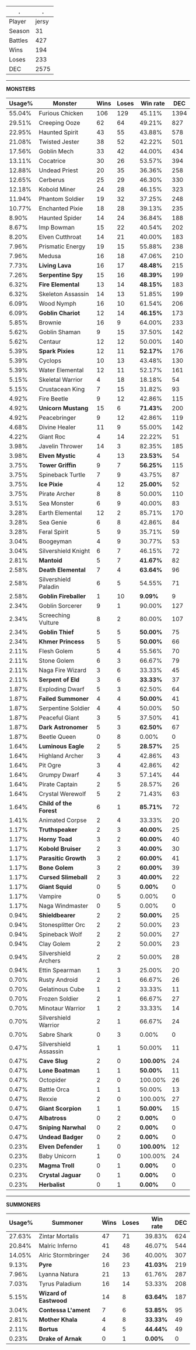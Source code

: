 .|.
|-|-
Player|jersy
Season|31
Battles|427
Wins|194
Loses|233
DEC|2575

---
**MONSTERS**

Usage%|Monster|Wins|Loses|Win rate|DEC|
-|-|-|-|-|-|
55.04%|Furious Chicken|106|129|45.11%|1394|
29.51%|Creeping Ooze|62|64|49.21%|827|
22.95%|Haunted Spirit|43|55|43.88%|578|
21.08%|Twisted Jester|38|52|42.22%|501|
17.56%|Goblin Mech|33|42|44.00%|434|
13.11%|Cocatrice|30|26|53.57%|394|
12.88%|Undead Priest|20|35|36.36%|258|
12.65%|Cerberus|25|29|46.30%|330|
12.18%|Kobold Miner|24|28|46.15%|323|
11.94%|Phantom Soldier|19|32|37.25%|248|
10.77%|Enchanted Pixie|18|28|39.13%|235|
8.90%|Haunted Spider|14|24|36.84%|188|
8.67%|Imp Bowman|15|22|40.54%|202|
8.20%|Elven Cutthroat|14|21|40.00%|183|
7.96%|Prismatic Energy|19|15|55.88%|238|
7.96%|Medusa|16|18|47.06%|210|
7.73%|**Living Lava**|16|17|**48.48%**|215|
7.26%|**Serpentine Spy**|15|16|**48.39%**|199|
6.32%|**Fire Elemental**|13|14|**48.15%**|183|
6.32%|Skeleton Assassin|14|13|51.85%|199|
6.09%|Wood Nymph|16|10|61.54%|206|
6.09%|**Goblin Chariot**|12|14|**46.15%**|173|
5.85%|Brownie|16|9|64.00%|233|
5.62%|Goblin Shaman|9|15|37.50%|142|
5.62%|Centaur|12|12|50.00%|140|
5.39%|**Spark Pixies**|12|11|**52.17%**|176|
5.39%|Cyclops|10|13|43.48%|130|
5.39%|Water Elemental|12|11|52.17%|161|
5.15%|Skeletal Warrior|4|18|18.18%|54|
5.15%|Crustacean King|7|15|31.82%|93|
4.92%|Fire Beetle|9|12|42.86%|115|
4.92%|**Unicorn Mustang**|15|6|**71.43%**|200|
4.92%|Peacebringer|9|12|42.86%|119|
4.68%|Divine Healer|11|9|55.00%|142|
4.22%|Giant Roc|4|14|22.22%|51|
3.98%|Javelin Thrower|14|3|82.35%|185|
3.98%|**Elven Mystic**|4|13|**23.53%**|54|
3.75%|**Tower Griffin**|9|7|**56.25%**|115|
3.75%|Spineback Turtle|7|9|43.75%|87|
3.75%|**Ice Pixie**|4|12|**25.00%**|52|
3.75%|Pirate Archer|8|8|50.00%|110|
3.51%|Sea Monster|6|9|40.00%|83|
3.28%|Earth Elemental|12|2|85.71%|170|
3.28%|Sea Genie|6|8|42.86%|84|
3.28%|Feral Spirit|5|9|35.71%|59|
3.04%|Boogeyman|4|9|30.77%|53|
3.04%|Silvershield Knight|6|7|46.15%|72|
2.81%|**Mantoid**|5|7|**41.67%**|82|
2.58%|**Death Elemental**|7|4|**63.64%**|96|
2.58%|Silvershield Paladin|6|5|54.55%|71|
2.58%|**Goblin Fireballer**|1|10|**9.09%**|9|
2.34%|Goblin Sorcerer|9|1|90.00%|127|
2.34%|Screeching Vulture|8|2|80.00%|107|
2.34%|**Goblin Thief**|5|5|**50.00%**|75|
2.34%|**Khmer Princess**|5|5|**50.00%**|66|
2.11%|Flesh Golem|5|4|55.56%|70|
2.11%|Stone Golem|6|3|66.67%|79|
2.11%|Naga Fire Wizard|3|6|33.33%|45|
2.11%|**Serpent of Eld**|3|6|**33.33%**|37|
1.87%|Exploding Dwarf|5|3|62.50%|64|
1.87%|**Failed Summoner**|4|4|**50.00%**|41|
1.87%|Serpentine Soldier|4|4|50.00%|50|
1.87%|Peaceful Giant|3|5|37.50%|41|
1.87%|**Dark Astronomer**|5|3|**62.50%**|67|
1.87%|Beetle Queen|0|8|0.00%|0|
1.64%|**Luminous Eagle**|2|5|**28.57%**|25|
1.64%|Highland Archer|3|4|42.86%|43|
1.64%|Pit Ogre|3|4|42.86%|42|
1.64%|Grumpy Dwarf|4|3|57.14%|44|
1.64%|Pirate Captain|2|5|28.57%|26|
1.64%|Crystal Werewolf|5|2|71.43%|63|
1.64%|**Child of the Forest**|6|1|**85.71%**|72|
1.41%|Animated Corpse|2|4|33.33%|20|
1.17%|**Truthspeaker**|2|3|**40.00%**|25|
1.17%|**Horny Toad**|3|2|**60.00%**|40|
1.17%|**Kobold Bruiser**|2|3|**40.00%**|30|
1.17%|**Parasitic Growth**|3|2|**60.00%**|41|
1.17%|**Bone Golem**|3|2|**60.00%**|39|
1.17%|**Cursed Slimeball**|2|3|**40.00%**|22|
1.17%|**Giant Squid**|0|5|**0.00%**|0|
1.17%|Vampire|0|5|0.00%|0|
1.17%|Naga Windmaster|0|5|0.00%|0|
0.94%|**Shieldbearer**|2|2|**50.00%**|25|
0.94%|Stonesplitter Orc|2|2|50.00%|23|
0.94%|Spineback Wolf|2|2|50.00%|27|
0.94%|Clay Golem|2|2|50.00%|23|
0.94%|Silvershield Archers|2|2|50.00%|28|
0.94%|Ettin Spearman|1|3|25.00%|20|
0.70%|Rusty Android|2|1|66.67%|26|
0.70%|Gelatinous Cube|1|2|33.33%|11|
0.70%|Frozen Soldier|2|1|66.67%|27|
0.70%|Minotaur Warrior|1|2|33.33%|14|
0.70%|Silvershield Warrior|2|1|66.67%|24|
0.70%|Sabre Shark|0|3|0.00%|0|
0.47%|Silvershield Assassin|1|1|50.00%|11|
0.47%|**Cave Slug**|2|0|**100.00%**|24|
0.47%|**Lone Boatman**|1|1|**50.00%**|11|
0.47%|Octopider|2|0|100.00%|26|
0.47%|Battle Orca|1|1|50.00%|13|
0.47%|Rexxie|2|0|100.00%|27|
0.47%|**Giant Scorpion**|1|1|**50.00%**|15|
0.47%|**Albatross**|0|2|**0.00%**|0|
0.47%|**Sniping Narwhal**|0|2|**0.00%**|0|
0.47%|**Undead Badger**|0|2|**0.00%**|0|
0.23%|**Elven Defender**|1|0|**100.00%**|12|
0.23%|Baby Unicorn|1|0|100.00%|24|
0.23%|**Magma Troll**|0|1|**0.00%**|0|
0.23%|**Crystal Jaguar**|0|1|**0.00%**|0|
0.23%|**Herbalist**|0|1|**0.00%**|0|

---
**SUMMONERS**

Usage%|Summoner|Wins|Loses|Win rate|DEC|
-|-|-|-|-|-|
27.63%|Zintar Mortalis|47|71|39.83%|624|
20.84%|Malric Inferno|41|48|46.07%|544|
14.05%|Alric Stormbringer|24|36|40.00%|307|
9.13%|**Pyre**|16|23|**41.03%**|219|
7.96%|Lyanna Natura|21|13|61.76%|287|
7.03%|Tyrus Paladium|16|14|53.33%|208|
5.15%|**Wizard of Eastwood**|14|8|**63.64%**|187|
3.04%|**Contessa L'ament**|7|6|**53.85%**|95|
2.81%|**Mother Khala**|4|8|**33.33%**|49|
2.11%|**Bortus**|4|5|**44.44%**|49|
0.23%|**Drake of Arnak**|0|1|**0.00%**|0|
